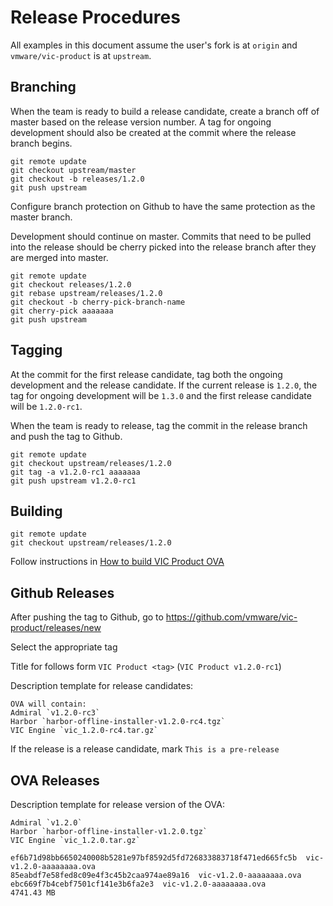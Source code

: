 # Release Procedures

All examples in this document assume the user's fork is at `origin` and `vmware/vic-product` is at
`upstream`.

## Branching

When the team is ready to build a release candidate, create a branch off of master based on the
release version number. A tag for ongoing development should also be created at the commit where the
release branch begins. 

```
git remote update
git checkout upstream/master
git checkout -b releases/1.2.0
git push upstream
```

Configure branch protection on Github to have the same protection as the master branch.

Development should continue on master. Commits that need to be pulled into the release should be
cherry picked into the release branch after they are merged into master.

```
git remote update
git checkout releases/1.2.0
git rebase upstream/releases/1.2.0
git checkout -b cherry-pick-branch-name
git cherry-pick aaaaaaa
git push upstream
```


## Tagging

At the commit for the first release candidate, tag both the ongoing development and the release
candidate. If the current release is `1.2.0`, the tag for ongoing development will be `1.3.0` and
the first release candidate will be `1.2.0-rc1`.

When the team is ready to release, tag the commit in the release branch and push the tag to Github. 

```
git remote update
git checkout upstream/releases/1.2.0
git tag -a v1.2.0-rc1 aaaaaaa
git push upstream v1.2.0-rc1
```


## Building

```
git remote update
git checkout upstream/releases/1.2.0
```

Follow instructions in [How to build VIC Product OVA](BUILD.md)

## Github Releases

After pushing the tag to Github, go to https://github.com/vmware/vic-product/releases/new

Select the appropriate tag

Title for follows form `VIC Product <tag>` (`VIC Product v1.2.0-rc1`)

Description template for release candidates:
```
OVA will contain:
Admiral `v1.2.0-rc3`
Harbor `harbor-offline-installer-v1.2.0-rc4.tgz`
VIC Engine `vic_1.2.0-rc4.tar.gz`
```

If the release is a release candidate, mark `This is a pre-release`

## OVA Releases

Description template for release version of the OVA:
```
Admiral `v1.2.0`
Harbor `harbor-offline-installer-v1.2.0.tgz`
VIC Engine `vic_1.2.0.tar.gz`

ef6b71d98bb6650240008b5281e97bf8592d5fd726833883718f471ed665fc5b  vic-v1.2.0-aaaaaaaa.ova
85eabdf7e58fed8c09e4f3c45b2caa974ae89a16  vic-v1.2.0-aaaaaaaa.ova
ebc669f7b4cebf7501cf141e3b6fa2e3  vic-v1.2.0-aaaaaaaa.ova
4741.43 MB
```
